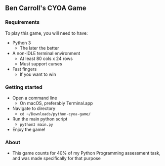 ## Ben Carroll's CYOA Game

### Requirements

To play this game, you will need to have:

- Python 3
  - The later the better
- A non-IDLE terminal environment
  - At least 80 cols x 24 rows
  - Must support curses
- Fast fingers
  - If you want to win

### Getting started

- Open a command line
  - On macOS, preferably Terminal.app
- Navigate to directory
  - `cd ~/Downloads/python-cyoa-game/`
- Run the main python script
  - `python3 main.py`
- Enjoy the game!

### About

- This game counts for 40% of my Python Programming assessment task, and was made specifically for that purpose
